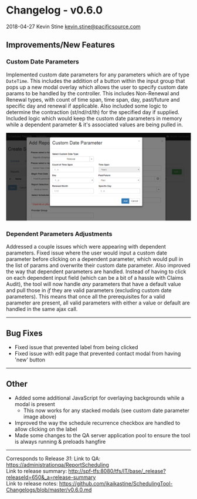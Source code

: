 # Changelog - v0.6.0

2018-04-27 Kevin Stine <kevin.stine@pacificsource.com>

## Improvements/New Features

### Custom Date Parameters

Implemented custom date parameters for any parameters which are of type `DateTime`. This includes the addition of a button within the input group
that pops up a new modal overlay which allows the user to specify custom date params to be handled by the controller. This includes Non-Renewal
and Renewal types, with count of time span, time span, day, past/future and specific day and renewal if applicable. Also included some logic to
determine the contraction (st/nd/rd/th) for the specified day if supplied. Included logic which would keep the custom date parameters in memory while
a dependent parameter & it's associated values are being pulled in.

![Custom Date Parameter](Resources/CustomDateParam.PNG)

### Dependent Parameters Adjustments

Addressed a couple issues which were appearing with dependent parameters. Fixed issue where the user would input a custom date parameter before
clicking on a dependent parameter, which would pull in the list of params and overwrite their custom date parameter. Also improved the way that
dependent parameters are handled. Instead of having to click on each dependent input field (which can be a bit of a hassle with Claims Audit),
the tool will now handle *any* parameters that have a default value and pull those in *if* they are valid parameters (excluding custom date parameters).
This means that once all the prerequisites for a valid parameter are present, all valid parameters with either a value or default are handled in the same
ajax call.

___

## Bug Fixes

* Fixed issue that prevented label from being clicked
* Fixed issue with edit page that prevented contact modal from having 'new' button

___

## Other

* Added some additional JavaScript for overlaying backgrounds while a modal is present
  * This now works for any stacked modals (see custom date parameter image above)
* Improved the way the schedule recurrence checkbox are handled to allow clicking on the label
* Made some changes to the QA server application pool to ensure the tool is always running & preloads hangfire

___

Corresponds to Release *31*:
Link to QA: <https://administrationqa/ReportScheduling>  
Link to release summary: <http://spf-tfs:8080/tfs/IT/base/_release?releaseId=650&_a=release-summary>  
Link to release notes: <https://github.com/ikaikastine/SchedulingTool-Changelogs/blob/master/v0.6.0.md>